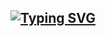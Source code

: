 ## <p align="left">[![Typing SVG](https://readme-typing-svg.herokuapp.com?font=Monoco&size=25&duration=4000&pause=500&color=3529F7&multiline=true&width=435&height=70&lines=+%F0%9F%91%8B++Hello%2C+I'm+Luong!;Welcome+to+my+Github!+%F0%9F%9A%80)](https://git.io/typing-svg)</p>
